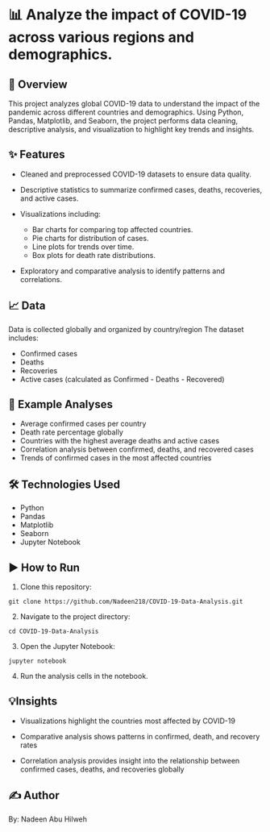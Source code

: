 # 📊 Analyze the impact of COVID-19 across various regions and demographics.

## 📝 Overview
This project analyzes global COVID-19 data to understand the impact of the pandemic across different countries and demographics. Using Python, Pandas, Matplotlib, and Seaborn, the project performs data cleaning, descriptive analysis, and visualization to highlight key trends and insights.

## ✨ Features
- Cleaned and preprocessed COVID-19 datasets to ensure data quality.
- Descriptive statistics to summarize confirmed cases, deaths, recoveries, and active cases.
- Visualizations including:

    * Bar charts for comparing top affected countries.
    * Pie charts for distribution of cases.
    * Line plots for trends over time.
    * Box plots for death rate distributions.

- Exploratory and comparative analysis to identify patterns and correlations.

## 📈 Data
Data is collected globally and organized by country/region
The dataset includes:
- Confirmed cases 
- Deaths 
- Recoveries 
- Active cases (calculated as Confirmed - Deaths - Recovered)

## 🔎 Example Analyses 
- Average confirmed cases per country 
- Death rate percentage globally 
- Countries with the highest average deaths and active cases 
- Correlation analysis between confirmed, deaths, and recovered cases 
- Trends of confirmed cases in the most affected countries

## 🛠️ Technologies Used 
- Python 
- Pandas 
- Matplotlib 
- Seaborn 
- Jupyter Notebook

## ▶️ How to Run

1. Clone this repository:

`git clone https://github.com/Nadeen218/COVID-19-Data-Analysis.git `

2. Navigate to the project directory:

`cd COVID-19-Data-Analysis`

3. Open the Jupyter Notebook:

`jupyter notebook`

4. Run the analysis cells in the notebook.

## 💡Insights
- Visualizations highlight the countries most affected by COVID-19

- Comparative analysis shows patterns in confirmed, death, and recovery rates

- Correlation analysis provides insight into the relationship between confirmed cases, deaths, and recoveries globally 

## ✍ Author
By: Nadeen Abu Hilweh

